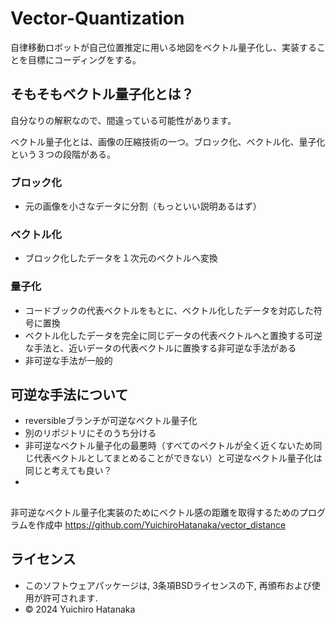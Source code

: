 # Vector-Quantization
自律移動ロボットが自己位置推定に用いる地図をベクトル量子化し、実装することを目標にコーディングをする。

## そもそもベクトル量子化とは？

自分なりの解釈なので、間違っている可能性があります。

ベクトル量子化とは、画像の圧縮技術の一つ。ブロック化、ベクトル化、量子化という３つの段階がある。

### ブロック化
- 元の画像を小さなデータに分割（もっといい説明あるはず）

### ベクトル化
- ブロック化したデータを１次元のベクトルへ変換

### 量子化
- コードブックの代表ベクトルをもとに、ベクトル化したデータを対応した符号に置換
- ベクトル化したデータを完全に同じデータの代表ベクトルへと置換する可逆な手法と、近いデータの代表ベクトルに置換する非可逆な手法がある
- 非可逆な手法が一般的

## 可逆な手法について
- reversibleブランチが可逆なベクトル量子化
- 別のリポジトリにそのうち分ける
- 非可逆なベクトル量子化の最悪時（すべてのベクトルが全く近くないため同じ代表ベクトルとしてまとめることができない）と可逆なベクトル量子化は同じと考えても良い？
- 
##
非可逆なベクトル量子化実装のためにベクトル感の距離を取得するためのプログラムを作成中
https://github.com/YuichiroHatanaka/vector_distance

## ライセンス
- このソフトウェアパッケージは, 3条項BSDライセンスの下, 再頒布および使用が許可されます.
- © 2024 Yuichiro Hatanaka
